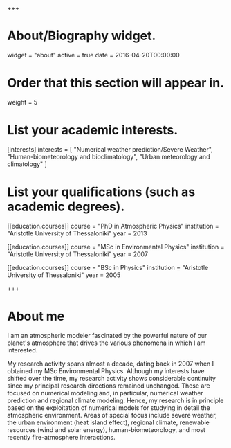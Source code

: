+++
# About/Biography widget.
widget = "about"
active = true
date = 2016-04-20T00:00:00

# Order that this section will appear in.
weight = 5

# List your academic interests.
[interests]
  interests = [
    "Numerical weather prediction/Severe Weather",
    "Human-biometeorology and bioclimatology",
    "Urban meteorology and climatology"
  ]

# List your qualifications (such as academic degrees).
[[education.courses]]
  course = "PhD in Atmospheric Physics"
  institution = "Aristotle University of Thessaloniki"
  year = 2013

[[education.courses]]
  course = "MSc in Environmental Physics"
  institution = "Aristotle University of Thessaloniki"
  year = 2007

[[education.courses]]
  course = "BSc in Physics"
  institution = "Aristotle University of Thessaloniki"
  year = 2005
 
+++

# About me

I am an atmospheric modeler fascinated by the powerful nature of our planet's 
atmosphere that drives the various phenomena in which I am interested. 

My research activity spans almost a decade, dating back in 2007 when I obtained my 
MSc Environmental Physics. Although my interests have shifted over the time, my 
research activity shows considerable continuity since my principal research directions
remained unchanged. These are focused on numerical modeling and, in particular, 
numerical weather prediction and regional climate modeling. Hence, my research is 
in principle based on the exploitation of numerical models for studying in detail the
atmospheric environment. Areas of special focus include severe weather, the urban 
environment (heat island effect), regional climate, renewable resources (wind and 
solar energy), human-biometeorology, and most recently fire-atmosphere interactions. 
